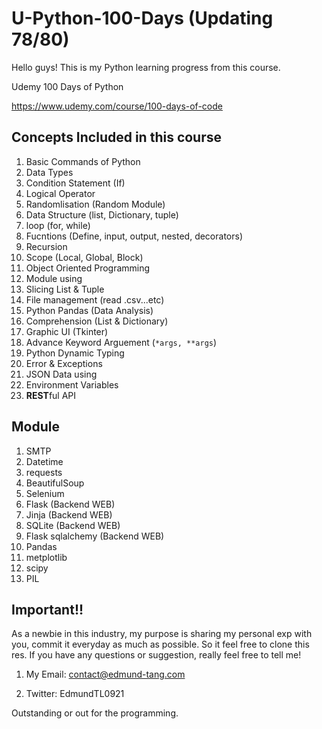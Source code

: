 # U-Python-100-Days (Updating 78/80)

Hello guys! This is my Python learning progress from this course.

Udemy 100 Days of Python

https://www.udemy.com/course/100-days-of-code


## Concepts Included in this course

1. Basic Commands of Python
2. Data Types
3. Condition Statement (If)
4. Logical Operator
5. Randomlisation (Random Module)
6. Data Structure (list, Dictionary, tuple)
7. loop (for, while)
8. Fucntions (Define, input, output, nested, decorators)
9. Recursion
10. Scope (Local, Global, Block)
11. Object Oriented Programming
12. Module using
13. Slicing List & Tuple
14. File management (read .csv...etc)
15. Python Pandas (Data Analysis)
16. Comprehension (List & Dictionary)
17. Graphic UI (Tkinter)
18. Advance Keyword Arguement (```*args, **args```)
19. Python Dynamic Typing
20. Error & Exceptions
21. JSON Data using
22. Environment Variables
23. **REST**ful API

## Module 

1. SMTP
2. Datetime
3. requests
4. BeautifulSoup
5. Selenium
6. Flask (Backend WEB)
7. Jinja (Backend WEB)
8. SQLite (Backend WEB)
9. Flask sqlalchemy (Backend WEB)
10. Pandas
11. metplotlib
12. scipy
13. PIL


## Important!! 
As a newbie in this industry, my purpose is sharing my personal exp with you, commit it everyday as much as possible. So it feel free to clone this res.
If you have any questions or suggestion, really feel free to tell me!
1. My Email: contact@edmund-tang.com

2. Twitter: EdmundTL0921

Outstanding or out for the programming.
